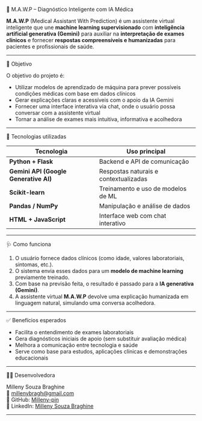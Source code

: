  🧠 M.A.W.P – Diagnóstico Inteligente com IA Médica

**M.A.W.P** (Medical Assistant With Prediction) é um assistente virtual inteligente que une **machine learning supervisionado** com **inteligência artificial generativa (Gemini)** para auxiliar na **interpretação de exames clínicos** e fornecer **respostas compreensíveis e humanizadas** para pacientes e profissionais de saúde.

---

📌 Objetivo

O objetivo do projeto é:

- Utilizar modelos de aprendizado de máquina para prever possíveis condições médicas com base em dados clínicos
- Gerar explicações claras e acessíveis com o apoio da IA Gemini
- Fornecer uma interface interativa via chat, onde o usuário possa conversar com a assistente virtual
- Tornar a análise de exames mais intuitiva, informativa e acolhedora

---
🧬 Tecnologias utilizadas

| Tecnologia      | Uso principal                              |
|------------------|---------------------------------------------|
| **Python + Flask** | Backend e API de comunicação               |
| **Gemini API (Google Generative AI)** | Respostas naturais e contextualizadas |
| **Scikit-learn** | Treinamento e uso de modelos de ML          |
| **Pandas / NumPy** | Manipulação e análise de dados             |
| **HTML + JavaScript** | Interface web com chat interativo        |

---

🩺 Como funciona

1. O usuário fornece dados clínicos (como idade, valores laboratoriais, sintomas, etc.).
2. O sistema envia esses dados para um **modelo de machine learning** previamente treinado.
3. Com base na previsão feita, o resultado é passado para a **IA generativa (Gemini)**.
4. A assistente virtual **M.A.W.P** devolve uma explicação humanizada em linguagem natural, simulando uma conversa acolhedora.

---

✅ Benefícios esperados

- Facilita o entendimento de exames laboratoriais
- Gera diagnósticos iniciais de apoio (sem substituir avaliação médica)
- Melhora a comunicação entre tecnologia e saúde
- Serve como base para estudos, aplicações clínicas e demonstrações educacionais

---

👩‍⚕️ Desenvolvedora

Milleny Souza Braghine  
📧 millenybragh@gmail.com  
🔗 GitHub: [Milleny-pin](https://github.com/Milleny-pin)  
💼 LinkedIn: [Milleny Souza Braghine]()

---

